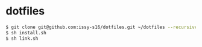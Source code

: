 # dotfiles

```bash
$ git clone git@github.com:issy-s16/dotfiles.git ~/dotfiles --recursive
$ sh install.sh
$ sh link.sh
```

